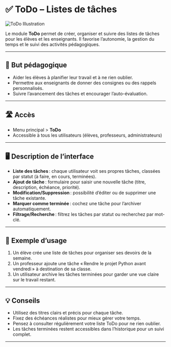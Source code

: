 # ✅ ToDo – Listes de tâches

![ToDo Illustration](https://images.unsplash.com/photo-1506744038136-46273834b3fb?auto=format&fit=crop&w=800&q=80)

Le module **ToDo** permet de créer, organiser et suivre des listes de tâches pour les élèves et les enseignants. Il favorise l’autonomie, la gestion du temps et le suivi des activités pédagogiques.

---

## 🎯 But pédagogique

- Aider les élèves à planifier leur travail et à ne rien oublier.
- Permettre aux enseignants de donner des consignes ou des rappels personnalisés.
- Suivre l’avancement des tâches et encourager l’auto-évaluation.

---

## 🛣️ Accès

- Menu principal > **ToDo**
- Accessible à tous les utilisateurs (élèves, professeurs, administrateurs)

---

## 🖥️ Description de l’interface

- **Liste des tâches** : chaque utilisateur voit ses propres tâches, classées par statut (à faire, en cours, terminées).
- **Ajout de tâche** : formulaire pour saisir une nouvelle tâche (titre, description, échéance, priorité).
- **Modification/Suppression** : possibilité d’éditer ou de supprimer une tâche existante.
- **Marquer comme terminée** : cochez une tâche pour l’archiver automatiquement.
- **Filtrage/Recherche** : filtrez les tâches par statut ou recherchez par mot-clé.

---

## 📝 Exemple d’usage

1. Un élève crée une liste de tâches pour organiser ses devoirs de la semaine.
2. Un professeur ajoute une tâche « Rendre le projet Python avant vendredi » à destination de sa classe.
3. Un utilisateur archive les tâches terminées pour garder une vue claire sur le travail restant.

---

## 💡 Conseils

- Utilisez des titres clairs et précis pour chaque tâche.
- Fixez des échéances réalistes pour mieux gérer votre temps.
- Pensez à consulter régulièrement votre liste ToDo pour ne rien oublier.
- Les tâches terminées restent accessibles dans l’historique pour un suivi complet.

---
